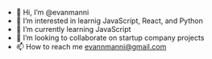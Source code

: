- 👋 Hi, I’m @evanmanni
- 👀 I’m interested in learnig JavaScript, React, and Python
- 🌱 I’m currently learning JavaScript
- 💞️ I’m looking to collaborate on startup company projects
- 📫 How to reach me evannmanni@gmail.com

<!---
evanmanni/evanmanni is a ✨ special ✨ repository because its `README.md` (this file) appears on your GitHub profile.
You can click the Preview link to take a look at your changes.
--->
